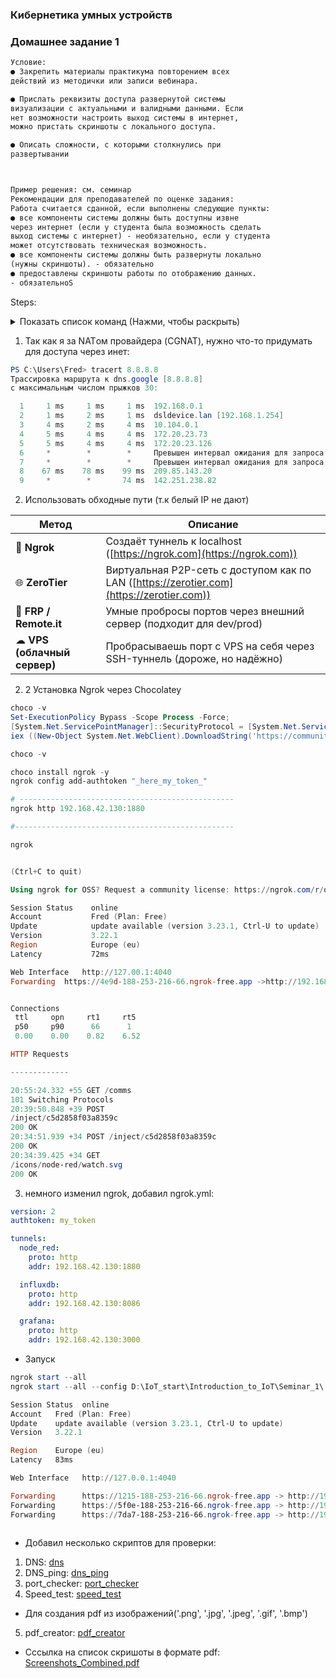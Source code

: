 ### Кибернетика умных устройств
### Домашнее задание 1
```txt
Условие:
● Закрепить материалы практикума повторением всех
действий из методички или записи вебинара.

● Прислать реквизиты доступа развернутой системы
визуализации с актуальными и валидными данными. Если
нет возможности настроить выход системы в интернет,
можно пристать скриншоты с локального доступа.

● Описать сложности, с которыми столкнулись при
развертывании



Пример решения: см. семинар
Рекомендации для преподавателей по оценке задания:
Работа считается сданной, если выполнены следующие пункты:
● все компоненты системы должны быть доступны извне
через интернет (если у студента была возможность сделать
выход системы с интернет) - необязательно, если у студента
может отсутствовать техническая возможность.
● все компоненты системы должны быть развернуты локально
(нужны скриншоты). - обязательно
● предоставлены скриншоты работы по отображению данных.
- обязательноS

```

Steps:
<details> <summary>Показать список команд (Нажми, чтобы раскрыть)</summary>

```sh
#!/bin/bash 

_______________________________________________________________________________

cat > /etc/default/grub <<EOF
GRUB_DEFAULT=0
GRUB_TIMEOUT=0
GRUB_DISTRIBUTOR=`lsb_release -i -s 2> /dev/null || echo Debian`
GRUB_CMDLINE_LINUX_DEFAULT="quiet text mitigations=off nowatchdog processor.ignore_ppc=1 cpufreq.default_governor=performance ipv6.disable=1 apparmor=0 selinux=0 debug=-1"
GRUB_CMDLINE_LINUX=""
GRUB_DISABLE_LINUX_RECOVERY=true
GRUB_DISABLE_OS_PROBER=true
GRUB_TERMINAL=console
EOF


echo "net.ipv4.ip_forward=1" >> /etc/sysctl.conf && \
echo "net.ipv4.conf.all.forwarding=1" >> /etc/sysctl.conf && \
sysctl -p /etc/sysctl.conf && \
systemctl stop cron && \
systemctl stop apparmor && \
systemctl stop console-setup && \
systemctl stop keyboard-setup && \
systemctl disable cron && \
systemctl disable apparmor && \
systemctl disable console-setup && \
systemctl disable keyboard-setup && \
systemctl set-default multi-user.target && \
apt install -y sudo curl wget gnupg2 systemd-timesyncd htop && \
sed -i 's/#NTP=/NTP=1.ru.pool.ntp.org/' /etc/systemd/timesyncd.conf && \
systemctl restart systemd-timesyncd && \
update-grub && \
reboot

df -h
_______________________________________________________________________________

# Установка Mosquitto 2.0.18 + настройка 

sudo apt install -y mosquitto mosquitto-clients
sudo mosquitto_passwd -c /etc/mosquitto/passwd IoT && \
sudo chmod 777 /etc/mosquitto/passwd
123
123

sudo cat > /etc/mosquitto/conf.d/default.conf <<EOF
allow_anonymous false
password_file /etc/mosquitto/passwd
listener 1883
EOF


sudo systemctl restart mosquitto

mosquitto_sub -h 192.168.42.130 -p 1883 -t GB -u "IoT" -P "123"

mosquitto_pub -h 192.168.42.130 -p 1883 -t GB -m "Hello, GB!" -u "IoT" -P "123"

mosquitto_pub -h 192.168.42.130 -p 1883 -t GB -m "Hello agin" -u "IoT" -P "123"
mosquitto_pub -h 192.168.42.130 -p 1883 -t GB -m "2222.5" -u "IoT" -P "123"

_______________________________________________________________________________

# Установка Node.js 20 + node-red + админка


sudo apt-get update && sudo apt-get install -y ca-certificates curl gnupg && \
curl -fsSL https://deb.nodesource.com/gpgkey/nodesource-repo.gpg.key | sudo gpg --dearmor -o /etc/apt/keyrings/nodesource.gpg && \
NODE_MAJOR=22 && \
echo "deb [signed-by=/etc/apt/keyrings/nodesource.gpg] https://deb.nodesource.com/node_$NODE_MAJOR.x nodistro main" | sudo tee /etc/apt/sources.list.d/nodesource.list && \
sudo apt-get update && sudo apt-get install nodejs -y && \
bash <(curl -sL https://raw.githubusercontent.com/node-red/linux-installers/master/deb/update-nodejs-and-nodered) && \
sudo systemctl enable nodered && \
sudo systemctl start nodered

# 'Устновить палитру node-red-contrib-influxdb node-red-node-random/random-generator_node-red-contrib'
# admin
# darfie2211
# user
# darfie2211

# http://192.168.42.130:1880/

_______________________________________________________________________________


# Установка WireGuard
sudo curl -O https://raw.githubusercontent.com/angristan/wireguard-install/master/wireguard-install.sh && \
sudo chmod +x wireguard-install.sh && \
sudo ./wireguard-install.sh

sudo nano /etc/wireguard/wg0.conf
'remove all ipv6'

sudo systemctl restart wg-quick@wg0
reboot

wg show

root@debian:~# wg show
interface: wg0
  public key: fke//iPzZlH06+aj1gBjOW0ZfKZKoyQ993XrdYOeFT8=
  private key: (hidden)
  listening port: 52588

peer: BtWyS3dwdnzFbB337K3Ve+L7kOixmd26tCuTsfXYLRU=
  preshared key: (hidden)
  endpoint: 192.168.42.1:64379
  allowed ips: 10.66.66.2/32
  latest handshake: 1 minute, 41 seconds ago
  transfer: 4.08 MiB received, 334.01 KiB sent
root@debian:~# 

_______________________________________________________________________________

# Установка InfluxDB2 + Telegraf + Grafana (версии надо актуализировать вручную на сайтах по загрузке)

sudo wget -q https://repos.influxdata.com/influxdata-archive_compat.key && \
sudo echo '393e8779c89ac8d958f81f942f9ad7fb82a25e133faddaf92e15b16e6ac9ce4c influxdata-archive_compat.key' | sha256sum -c && cat influxdata-archive_compat.key | gpg --dearmor | sudo tee /etc/apt/trusted.gpg.d/influxdata-archive_compat.gpg > /dev/null && \
sudo echo 'deb [signed-by=/etc/apt/trusted.gpg.d/influxdata-archive_compat.gpg] https://repos.influxdata.com/debian stable main' | sudo tee /etc/apt/sources.list.d/influxdata.list && \
sudo apt-get install -y adduser libfontconfig1 musl && \
sudo wget https://dl.grafana.com/oss/release/grafana_11.1.0_amd64.deb && \
sudo dpkg -i grafana_11.1.0_amd64.deb && \
sudo rm /root/grafana_11.1.0_amd64.deb && \
sudo systemctl enable grafana-server && \
sudo systemctl start grafana-server && \
sudo apt-get update && sudo apt-get install -y influxdb2 telegraf && \
sudo systemctl start influxd && \
sudo systemctl enable telegraf


http://192.168.42.130:8086/onboarding/2

# ZAM7zNEf3HKezSrCxEAbMQ4t3pW8-u7KcCl1fb1TqP32NYeVZMIfKVjudrl8HZLWP3BudoZBDKFNdDS3Co9U_Q==

sudo cat > /etc/telegraf/telegraf.conf <<EOF
# Configuration for telegraf agent
[agent]
  interval = "15s"
  round_interval = true
  metric_batch_size = 250
  metric_buffer_limit = 2500
  collection_jitter = "0s"
  flush_interval = "15s"
  flush_jitter = "0s"
  precision = ""
  hostname = ""
  omit_hostname = false

[[outputs.influxdb_v2]]
  urls = ["http://192.168.42.130:8086"]
  token = "ZAM7zNEf3HKezSrCxEAbMQ4t3pW8-u7KcCl1fb1TqP32NYeVZMIfKVjudrl8HZLWP3BudoZBDKFNdDS3Co9U_Q=="
  organization = "IoT"
  bucket = "IoT"

[[inputs.mqtt_consumer]]
  servers = ["tcp://192.168.42.130:1883"]
  topics = ["#"]
  username = "IoT"
  password = "123"
  data_format = "value"
  data_type = "float"
EOF


#Фикс запуска Telegraf
sudo sed -i 14i\ 'RestartSec=2s' /lib/systemd/system/telegraf.service && \
sudo systemctl daemon-reload


# #Grafana на 80 порт (вместо 3000) - опционально, для доступа без указания порта
# sudo sed -i 's/;http_port = 3000/http_port = 80/' /etc/grafana/grafana.ini && \
# sudo sed -i 52i\ 'CapabilityBoundingSet=CAP_NET_BIND_SERVICE' /lib/systemd/system/grafana-server.service && \
# sudo sed -i 53i\ 'AmbientCapabilities=CAP_NET_BIND_SERVICE' /lib/systemd/system/grafana-server.service && \
# sudo sed -i 54i\ 'PrivateUsers=false' /lib/systemd/system/grafana-server.service && \
# sudo systemctl daemon-reload && \
# sudo systemctl restart grafana-server




# node-red-contrib-influxdb
# random-generator_node-red-contrib

```
</details>

1. Так как я за NATом провайдера (CGNAT), нужно что-то придумать для доступа через инет: 
```ps1
PS C:\Users\Fred> tracert 8.8.8.8
Трассировка маршрута к dns.google [8.8.8.8]
с максимальным числом прыжков 30:

  1     1 ms     1 ms     1 ms  192.168.0.1
  2     1 ms     2 ms     1 ms  dsldevice.lan [192.168.1.254]
  3     4 ms     2 ms     4 ms  10.104.0.1
  4     5 ms     4 ms     4 ms  172.20.23.73
  5     5 ms     4 ms     4 ms  172.20.23.126
  6     *        *        *     Превышен интервал ожидания для запроса.
  7     *        *        *     Превышен интервал ожидания для запроса.
  8    67 ms    78 ms    99 ms  209.85.143.20
  9     *        *       74 ms  142.251.238.82

```

2. Использовать обходные пути (т.к белый IP не дают)

| Метод                       | Описание                                                                                  |
| --------------------------- | ----------------------------------------------------------------------------------------- |
| 🧩 **Ngrok**                | Создаёт туннель к localhost ([https://ngrok.com](https://ngrok.com))                      |
| 🌐 **ZeroTier**             | Виртуальная P2P-сеть с доступом как по LAN ([https://zerotier.com](https://zerotier.com)) |
| 🧱 **FRP / Remote.it**      | Умные пробросы портов через внешний сервер (подходит для dev/prod)                        |
| ☁ **VPS (облачный сервер)** | Пробрасываешь порт с VPS на себя через SSH-туннель (дороже, но надёжно)                   |

2. 2 Установка Ngrok через Chocolatey

```ps1
choco -v
Set-ExecutionPolicy Bypass -Scope Process -Force;
[System.Net.ServicePointManager]::SecurityProtocol = [System.Net.ServicePointManager]::SecurityProtocol -bor 3072;
iex ((New-Object System.Net.WebClient).DownloadString('https://community.chocolatey.org/install.ps1'))

choco -v

choco install ngrok -y
ngrok config add-authtoken "_here_my_token_"

# ------------------------------------------------
ngrok http 192.168.42.130:1880

#-------------------------------------------------

ngrok


(Ctrl+C to quit)

Using ngrok for OSS? Request a community license: https://ngrok.com/r/oss 

Session Status    online
Account           Fred (Plan: Free)
Update            update available (version 3.23.1, Ctrl-U to update) 
Version           3.22.1
Region            Europe (eu)
Latency           72ms

Web Interface   http://127.00.1:4040
Forwarding  https://4e9d-188-253-216-66.ngrok-free.app ->http://192.168.42.130:1880 


Connections        
 ttl     opn     rt1     rt5   
 p50     p90      66      1   
 0.00    0.00    0.82    6.52

HTTP Requests           

-------------

20:55:24.332 +55 GET /comms           
101 Switching Protocols
20:39:50.848 +39 POST
/inject/c5d2858f03a8359c       
200 OK
20:34:51.939 +34 POST /inject/c5d2858f03a8359c     
200 OK
20:34:39.425 +34 GET
/icons/node-red/watch.svg       
200 OK
```

3. немного изменил ngrok, добавил  ngrok.yml:

```yaml
version: 2
authtoken: my_token

tunnels:
  node_red:
    proto: http
    addr: 192.168.42.130:1880

  influxdb:
    proto: http
    addr: 192.168.42.130:8086

  grafana:
    proto: http
    addr: 192.168.42.130:3000

```
* Запуск
```ps1
ngrok start --all
ngrok start --all --config D:\IoT_start\Introduction_to_IoT\Seminar_1\.ngrok2\ngrok.yml
```
```ps1
Session Status  online
Account   Fred (Plan: Free)
Update    update available (version 3.23.1, Ctrl-U to update) 
Version   3.22.1

Region    Europe (eu)
Latency   83ms

Web Interface   http://127.0.0.1:4040

Forwarding      https://1215-188-253-216-66.ngrok-free.app -> http://192.168.42.130:8086 
Forwarding      https://5f0e-188-253-216-66.ngrok-free.app -> http://192.168.42.130:3000 
Forwarding      https://7da7-188-253-216-66.ngrok-free.app -> http://192.168.42.130:1880
 

```
* Добавил несколько скриптов для проверки:
 1. DNS: [dns](https://github.com/555-F-a-r-id-555/Introduction_to_IoT/blob/main/Seminar_1/DNS.py)
 2. DNS_ping: [dns_ping](https://github.com/555-F-a-r-id-555/Introduction_to_IoT/blob/main/Seminar_1/ping_v2.py)
 3. port_checker: [port_checker](https://github.com/555-F-a-r-id-555/Introduction_to_IoT/blob/main/Seminar_1/port_checker_v2.py)
 4. Speed_test: [speed_test](https://github.com/555-F-a-r-id-555/Introduction_to_IoT/blob/main/Seminar_1/internet_speed_test.py)
 * Для создания pdf из изображений('.png', '.jpg', '.jpeg', '.gif', '.bmp')
 5. pdf_creator: [pdf_creator](https://github.com/555-F-a-r-id-555/Introduction_to_IoT/blob/main/Seminar_1/pdf_creator.py)


* Сссылка на  список скришоты в формате pdf:
    [Screenshots_Combined.pdf](https://github.com/555-F-a-r-id-555/Introduction_to_IoT/blob/main/Seminar_1/Img/res/Screenshots_Combined.pdf)




